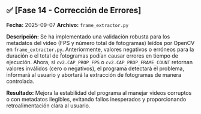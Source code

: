 ## ✅ [Fase 14 - Corrección de Errores]

**Fecha:** 2025-09-07
**Archivo:** `frame_extractor.py`

**Descripción:**
Se ha implementado una validación robusta para los metadatos del video (FPS y número total de fotogramas) leídos por OpenCV en `frame_extractor.py`. Anteriormente, valores negativos o erróneos para la duración o el total de fotogramas podían causar errores en tiempo de ejecución. Ahora, si `cv2.CAP_PROP_FPS` o `cv2.CAP_PROP_FRAME_COUNT` retornan valores inválidos (cero o negativos), el programa detectará el problema, informará al usuario y abortará la extracción de fotogramas de manera controlada.

**Resultado:**
Mejora la estabilidad del programa al manejar videos corruptos o con metadatos ilegibles, evitando fallos inesperados y proporcionando retroalimentación clara al usuario.